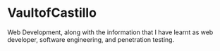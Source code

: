 # VaultofCastillo
Web Development, along with the information that I have learnt as web developer, software engineering, and penetration testing.
